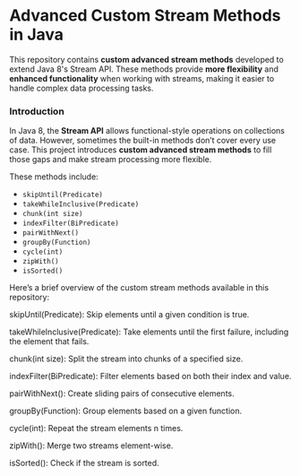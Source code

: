 # Advanced Custom Stream Methods in Java

This repository contains **custom advanced stream methods** developed to extend Java 8's Stream API. These methods provide **more flexibility** and **enhanced functionality** when working with streams, making it easier to handle complex data processing tasks.

### Introduction

In Java 8, the **Stream API** allows functional-style operations on collections of data. However, sometimes the built-in methods don’t cover every use case. This project introduces **custom advanced stream methods** to fill those gaps and make stream processing more flexible.

These methods include:
- `skipUntil(Predicate)`
- `takeWhileInclusive(Predicate)`
- `chunk(int size)`
- `indexFilter(BiPredicate)`
- `pairWithNext()`
- `groupBy(Function)`
- `cycle(int)`
- `zipWith()`
- `isSorted()`

Here’s a brief overview of the custom stream methods available in this repository:

skipUntil(Predicate): Skip elements until a given condition is true.

takeWhileInclusive(Predicate): Take elements until the first failure, including the element that fails.

chunk(int size): Split the stream into chunks of a specified size.

indexFilter(BiPredicate): Filter elements based on both their index and value.

pairWithNext(): Create sliding pairs of consecutive elements.

groupBy(Function): Group elements based on a given function.

cycle(int): Repeat the stream elements n times.

zipWith(): Merge two streams element-wise.

isSorted(): Check if the stream is sorted.

   
